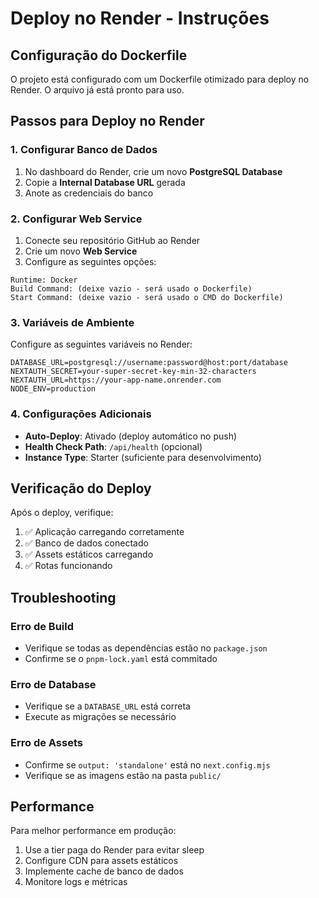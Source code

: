# Deploy no Render - Instruções

## Configuração do Dockerfile

O projeto está configurado com um Dockerfile otimizado para deploy no Render. O arquivo já está pronto para uso.

## Passos para Deploy no Render

### 1. Configurar Banco de Dados

1. No dashboard do Render, crie um novo **PostgreSQL Database**
2. Copie a **Internal Database URL** gerada
3. Anote as credenciais do banco

### 2. Configurar Web Service

1. Conecte seu repositório GitHub ao Render
2. Crie um novo **Web Service**
3. Configure as seguintes opções:

```
Runtime: Docker
Build Command: (deixe vazio - será usado o Dockerfile)
Start Command: (deixe vazio - será usado o CMD do Dockerfile)
```

### 3. Variáveis de Ambiente

Configure as seguintes variáveis no Render:

```
DATABASE_URL=postgresql://username:password@host:port/database
NEXTAUTH_SECRET=your-super-secret-key-min-32-characters
NEXTAUTH_URL=https://your-app-name.onrender.com
NODE_ENV=production
```

### 4. Configurações Adicionais

- **Auto-Deploy**: Ativado (deploy automático no push)
- **Health Check Path**: `/api/health` (opcional)
- **Instance Type**: Starter (suficiente para desenvolvimento)

## Verificação do Deploy

Após o deploy, verifique:

1. ✅ Aplicação carregando corretamente
2. ✅ Banco de dados conectado
3. ✅ Assets estáticos carregando
4. ✅ Rotas funcionando

## Troubleshooting

### Erro de Build
- Verifique se todas as dependências estão no `package.json`
- Confirme se o `pnpm-lock.yaml` está commitado

### Erro de Database
- Verifique se a `DATABASE_URL` está correta
- Execute as migrações se necessário

### Erro de Assets
- Confirme se `output: 'standalone'` está no `next.config.mjs`
- Verifique se as imagens estão na pasta `public/`

## Performance

Para melhor performance em produção:

1. Use a tier paga do Render para evitar sleep
2. Configure CDN para assets estáticos
3. Implemente cache de banco de dados
4. Monitore logs e métricas
